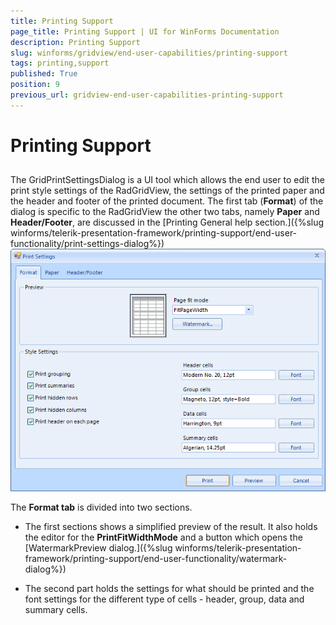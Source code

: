 ```yaml
---
title: Printing Support
page_title: Printing Support | UI for WinForms Documentation
description: Printing Support
slug: winforms/gridview/end-user-capabilities/printing-support
tags: printing,support
published: True
position: 9
previous_url: gridview-end-user-capabilities-printing-support
---
```


# Printing Support



## 

The GridPrintSettingsDialog is a UI tool which allows the end user to edit the print style settings of the RadGridView, the settings of the printed paper and the header and footer of the printed document. The first tab (__Format__) of the dialog is specific to the RadGridView the other two tabs, namely __Paper__ and __Header/Footer__, are discussed in the [Printing General help section.]({%slug winforms/telerik-presentation-framework/printing-support/end-user-functionality/print-settings-dialog%})<br>![gridview-end-user-capabilities-printing-support](images/gridview-end-user-capabilities-printing-support.png)

The __Format tab__ is divided into two sections.

* The first sections shows a simplified preview of the result. It also holds the editor for the __PrintFitWidthMode__ and a button which opens the [WatermarkPreview dialog.]({%slug winforms/telerik-presentation-framework/printing-support/end-user-functionality/watermark-dialog%})

* The second part holds the settings for what should be printed and the font settings for the different type of cells - header, group, data and summary cells.
		  	
